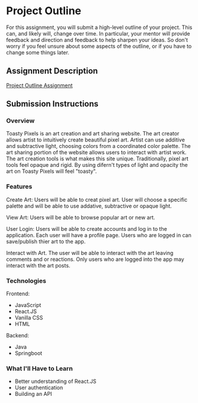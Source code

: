 # Project Outline
For this assignment, you will submit a high-level outline of your project. This can, and likely will, change over time. In particular, your mentor will provide feedback and direction and feedback to help sharpen your ideas. So don't worry if you feel unsure about some aspects of the outline, or if you have to change some things later.

## Assignment Description
[Project Outline Assignment](https://education.launchcode.org/liftoff/assignments/project-outline/)

## Submission Instructions

### Overview
Toasty Pixels is an art creation and art sharing website. The art creator allows artist to intuitively create beautiful pixel art. Artist can use additive and subtractive light, choosing colors from a coordinated color palette. The art sharing portion of the website allows users to interact with artist work. The art creation tools is what makes this site unique. Traditionally, pixel art tools feel opaque and rigid. By using difern't types of light and opacity the art on Toasty Pixels will feel "toasty".


### Features

 
Create Art:
Users will be able to creat pixel art. User will choose a specific palette and will be able to use addative, subtractive or opaque light.

View Art:
Users will be able to browse popular art or new art. 

User Login:
Users will be able to create accounts and log in to the application. Each user will have a profile page. Users who are logged in can save/publish thier art to the app.

Interact with Art.
The user will be able to interact with the art leaving comments and or reactions. Only users who are logged into the app may interact with the art posts.



### Technologies
Frontend:
- JavaScript
- React.JS
- Vanilla CSS
- HTML

Backend:
- Java
- Springboot

### What I'll Have to Learn
- Better understanding of React.JS
- User authentication
- Building an API 
